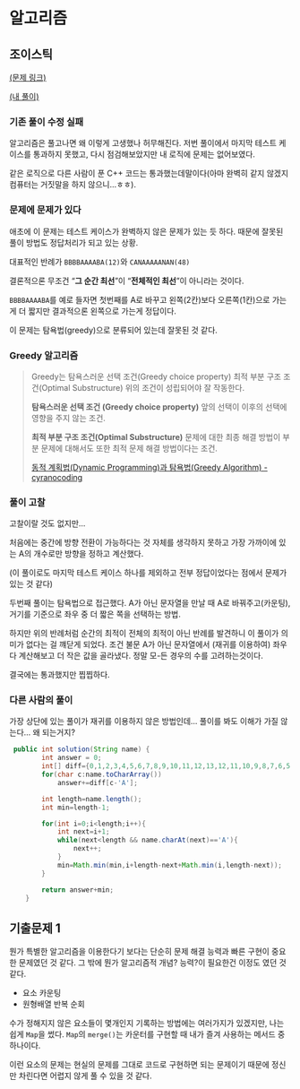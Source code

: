 # 알고리즘
## 조이스틱
[(문제 링크)](https://programmers.co.kr/learn/courses/30/lessons/42860)

[(내 풀이)](https://programmers.co.kr/learn/courses/30/lessons/42860/solution_groups?language=java&type=my)

### 기존 풀이 수정 실패
알고리즘은 풀고나면 왜 이렇게 고생했나 허무해진다. 저번 풀이에서 마지막 테스트 케이스를 통과하지 못했고, 다시 점검해보았지만 내 로직에 문제는 없어보였다. 

같은 로직으로 다른 사람이 푼 C++ 코드는 통과했는데말이다(아마 완벽히 같지 않겠지 컴퓨터는 거짓말을 하지 않으니...ㅎㅎ).

### 문제에 문제가 있다
애초에 이 문제는 테스트 케이스가 완벽하지 않은 문제가 있는 듯 하다. 때문에 잘못된 풀이 방법도 정답처리가 되고 있는 상황.

대표적인 반례가 `BBBBAAAABA(12)`와 `CANAAAAANAN(48)`

결론적으론 무조건 “**그 순간 최선**”이 “**전체적인 최선**”이 아니라는 것이다.

`BBBBAAAABA`를 예로 들자면 첫번째를 A로 바꾸고 왼쪽(2칸)보다 오른쪽(1칸)으로 가는게 더 짧지만 결과적으론 왼쪽으로 가는게 정답이다.

이 문제는 탐욕법(greedy)으로 분류되어 있는데 잘못된 것 같다.

### Greedy 알고리즘

> Greedy는
탐욕스러운 선택 조건(Greedy choice property)
최적 부분 구조 조건(Optimal Substructure)
위의 조건이 성립되어야 잘 작동한다.
> 
> **탐욕스러운 선택 조건 (Greedy choice property)**
앞의 선택이 이후의 선택에 영향을 주지 않는 조건.
>
> **최적 부분 구조 조건(Optimal Substructure)**
문제에 대한 최종 해결 방법이 부분 문제에 대해서도 또한 최적 문제 해결 방법이다는 조건.
>
> [동적 계획법(Dynamic Programming)과 탐욕법(Greedy Algorithm) - cyranocoding](https://velog.io/@cyranocoding/%EB%8F%99%EC%A0%81-%EA%B3%84%ED%9A%8D%EB%B2%95Dynamic-Programming%EA%B3%BC-%ED%83%90%EC%9A%95%EB%B2%95Greedy-Algorithm-3yjyoohia5)

### 풀이 고찰
고찰이랄 것도 없지만...

처음에는 중간에 방향 전환이 가능하다는 것 자체를 생각하지 못하고 가장 가까이에 있는 A의 개수로만 방향을 정하고 계산했다.

(이 풀이로도 마지막 테스트 케이스 하나를 제외하고 전부 정답이었다는 점에서 문제가 있는 것 같다)

두번째 풀이는 탐욕법으로 접근했다. A가 아닌 문자열을 만날 때 A로 바꿔주고(카운팅), 거기를 기준으로 좌우 중 더 짧은 쪽을 선택하는 방법.

하지만 위의 반례처럼 순간의 최적이 전체의 최적이 아닌 반례를 발견하니 이 풀이가 의미가 없다는 걸 꺠닫게 되었다. 조건 불문 A가 아닌 문자열에서 (재귀를 이용하여) 좌우 다 계산해보고 더 작은 값을 골라냈다. 정말 모-든 경우의 수를 고려하는것이다.

결국에는 통과했지만 찝찝하다.

### 다른 사람의 풀이
가장 상단에 있는 풀이가 재귀를 이용하지 않은 방법인데... 풀이를 봐도 이해가 가질 않는다... 왜 되는거지?

``` java
 public int solution(String name) {
        int answer = 0;
        int[] diff={0,1,2,3,4,5,6,7,8,9,10,11,12,13,12,11,10,9,8,7,6,5,4,3,2,1};
        for(char c:name.toCharArray())
            answer+=diff[c-'A'];

        int length=name.length();
        int min=length-1;

        for(int i=0;i<length;i++){
            int next=i+1;
            while(next<length && name.charAt(next)=='A'){
                next++;
            }                
            min=Math.min(min,i+length-next+Math.min(i,length-next));
        }

        return answer+min;
    }
```

## 기출문제 1

뭔가 특별한 알고리즘을 이용한다기 보다는 단순히 문제 해결 능력과 빠른 구현이 중요한 문제였던 것 같다. 그 밖에 뭔가 알고리즘적 개념? 능력?이 필요한건 이정도 였던 것 같다.

- 요소 카운팅
- 원형배열 반복 순회

수가 정해지지 않은 요소들이 몇개인지 기록하는 방법에는 여러가지가 있겠지만, 나는 쉽게 `Map`을 썼다. `Map`의 `merge()`는 카운터를 구현할 때 내가 즐겨 사용하는 메서드 중 하나이다.

이런 요소의 문제는 현실의 문제를 그대로 코드로 구현하면 되는 문제이기 때문에 정신만 차린다면 어렵지 않게 풀 수 있을 것 같다.